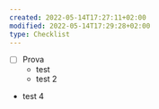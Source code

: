 ```yaml
---
created: 2022-05-14T17:27:11+02:00
modified: 2022-05-14T17:29:28+02:00
type: Checklist
---
```


- [ ] Prova
  - test
  - test 2
- test 4
